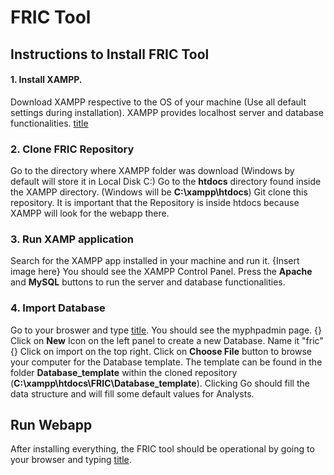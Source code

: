 # FRIC Tool

## Instructions to Install FRIC Tool
#### 1. Install XAMPP.
Download XAMPP respective to the OS of your machine (Use all default settings during installation). XAMPP provides localhost server and database functionalities. 
[title](https://www.apachefriends.org/download.html)

### 2. Clone FRIC Repository
Go to the directory where XAMPP folder was download (Windows by default will store it in Local Disk C:)
Go to the **htdocs** directory found inside the XAMPP directory. (Windows will be **C:\xampp\htdocs**)
Git clone this repository. It is important that the Repository is inside htdocs because XAMPP will look for the webapp there.

### 3. Run XAMP application
Search for the XAMPP app installed in your machine and run it.
{Insert image here}
You should see the XAMPP Control Panel. Press the **Apache** and **MySQL** buttons to run the server and database functionalities.

### 4. Import Database
Go to your broswer and type [title](http://localhost/phpmyadmin/). You should see the myphpadmin page.
{}
Click on **New** Icon on the left panel to create a new Database. Name it "fric"
{}
Click on import on the top right. Click on **Choose File** button to browse your computer for the Database template. The template can be found in the folder **Database_template** within the cloned repository (**C:\xampp\htdocs\FRIC\Database_template**). 
Clicking Go should fill the data structure and will fill some default values for Analysts.

## Run Webapp
After installing everything, the FRIC tool should be operational by going to your browser and typing [title](http://localhost/FRIC/event.html).